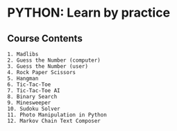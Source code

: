 
# PYTHON: Learn by practice
## Course Contents 
	1. Madlibs 
	2. Guess the Number (computer) 
	3. Guess the Number (user)
	4. Rock Paper Scissors
	5. Hangman
	6. Tic-Tac-Toe
	7. Tic-Tac-Toe AI
	8. Binary Search 
	9. Minesweeper 
	10. Sudoku Solver 
	11. Photo Manipulation in Python 
	12. Markov Chain Text Composer 
